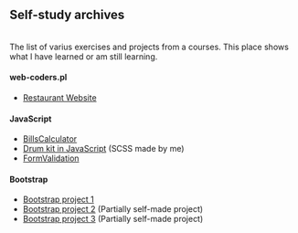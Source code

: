 <h2> Self-study archives </h2> <br>
The list of varius exercises and projects from a courses. This place shows what I have learned or am still learning. 

<h4>web-coders.pl</h4>
<ul>
  <li><a href="https://github.com/EmiliaPrzybylek/Restaurant_Website">Restaurant Website</a></li>
</ul>

<h4>JavaScript</h4>
<ul>
  <li><a href="https://github.com/EmiliaPrzybylek/SelfStudy-JavaScriptTipCalculator.git">BillsCalculator</a></li>
  <li><a href="https://github.com/EmiliaPrzybylek/Self-study--drum-kit-30-JS">Drum kit in JavaScript</a> (SCSS made by me)</li>
  <li><a href="https://github.com/EmiliaPrzybylek/SelfStudy-JavaScript-FormValidation">FormValidation</a></li>
</ul>


<h4>Bootstrap</h4>
<ul>
  <li><a href="https://github.com/EmiliaPrzybylek/SelfStudy-BootstrapProject1">Bootstrap project 1</a></li>
  <li><a href="https://github.com/EmiliaPrzybylek/SelfStudy-BootstrapProject2">Bootstrap project 2</a> (Partially self-made project)</li>
  <li><a href="https://github.com/EmiliaPrzybylek/SelfStudy-BootstrapProject3">Bootstrap project 3</a> (Partially self-made project)</li>
</ul>


